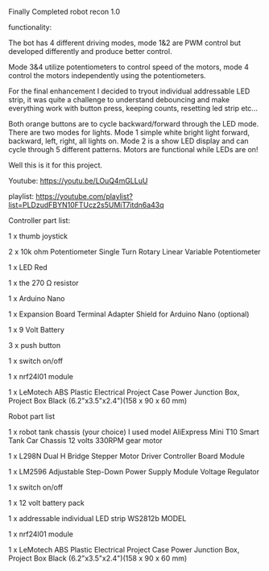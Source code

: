 Finally Completed robot recon 1.0


functionality:

The bot has 4 different driving modes, mode 1&2 are PWM control but developed  differently and produce better control.

Mode 3&4 utilize potentiometers to control speed of the motors, mode 4 control the motors independently using the potentiometers.

For the final enhancement I decided to tryout individual addressable LED strip, it was quite a challenge to understand debouncing and make everything work with button press, keeping counts, resetting led strip etc...

Both orange buttons are to cycle backward/forward through the LED mode. There are two modes for lights. Mode 1 simple white bright light forward, backward, left, right, all lights on. Mode 2 is a show LED display and can cycle through 5 different patterns. Motors  are functional while LEDs are on!


Well this is it for this project.

Youtube: https://youtu.be/LOuQ4mGLLuU

playlist:
https://youtube.com/playlist?list=PLDzudFBYN10FTUcz2s5UMiT7itdn6a43q


Controller part list:

1 x thumb joystick

2 x 10k ohm Potentiometer Single Turn Rotary Linear Variable Potentiometer

1 x LED Red

1 x the 270 Ω resistor

1 x Arduino Nano

1 x Expansion Board Terminal Adapter Shield for Arduino Nano (optional)

1 x 9 Volt Battery

3 x push button

1 x switch on/off

1 x nrf24l01 module

1 x LeMotech ABS Plastic Electrical Project Case Power Junction Box, Project Box Black (6.2"x3.5"x2.4")(158 x 90 x 60 mm)




Robot part list

1 x robot tank chassis (your choice) I used model AliExpress Mini T10 Smart Tank Car Chassis 12 volts 330RPM gear motor

1 x L298N Dual H Bridge Stepper Motor Driver Controller Board Module

1 x LM2596 Adjustable Step-Down Power Supply Module Voltage Regulator

1 x switch on/off

1 x 12 volt battery pack

1 x addressable individual LED strip WS2812b MODEL

1 x nrf24l01 module

1 x LeMotech ABS Plastic Electrical Project Case Power Junction Box, Project Box Black (6.2"x3.5"x2.4")(158 x 90 x 60 mm)
